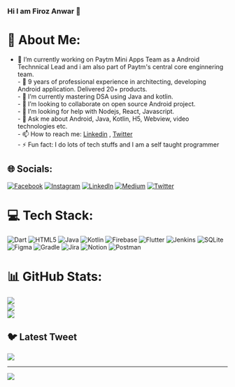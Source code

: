 ### Hi I am Firoz Anwar 👋

# 💫 About Me:
- 🔭 I’m currently working on Paytm Mini Apps Team as a Android Technnical Lead and i am also part of Paytm's central core enginnering team. <br>- 🔭 9 years of professional experience in architecting, developing Android application. Delivered 20+ products.<br>- 🌱 I’m currently mastering DSA using Java and kotlin.<br>- 👯 I’m looking to collaborate on open source Android project.<br>- 🤔 I’m looking for help with Nodejs, React, Javascript.<br>- 💬 Ask me about Android, Java, Kotlin, H5, Webview, video technologies etc.<br>- 📫 How to reach me:  [Linkedin](https://www.linkedin.com/in/firozanwar/) , [Twitter](https://twitter.com/firozanawar)<br>- ⚡ Fun fact: I do lots of tech stuffs and I am a self taught programmer


## 🌐 Socials:
[![Facebook](https://img.shields.io/badge/Facebook-%231877F2.svg?logo=Facebook&logoColor=white)](https://facebook.com/https://www.facebook.com/firoz.anwar.39/) [![Instagram](https://img.shields.io/badge/Instagram-%23E4405F.svg?logo=Instagram&logoColor=white)](https://instagram.com/firoz.anwar) [![LinkedIn](https://img.shields.io/badge/LinkedIn-%230077B5.svg?logo=linkedin&logoColor=white)](https://linkedin.com/in/https://www.linkedin.com/in/firozanwar/) [![Medium](https://img.shields.io/badge/Medium-12100E?logo=medium&logoColor=white)](https://medium.com/@@firoz.anwar) [![Twitter](https://img.shields.io/badge/Twitter-%231DA1F2.svg?logo=Twitter&logoColor=white)](https://twitter.com/@firozanawar) 

# 💻 Tech Stack:
![Dart](https://img.shields.io/badge/dart-%230175C2.svg?style=for-the-badge&logo=dart&logoColor=white) ![HTML5](https://img.shields.io/badge/html5-%23E34F26.svg?style=for-the-badge&logo=html5&logoColor=white) ![Java](https://img.shields.io/badge/java-%23ED8B00.svg?style=for-the-badge&logo=java&logoColor=white) ![Kotlin](https://img.shields.io/badge/kotlin-%230095D5.svg?style=for-the-badge&logo=kotlin&logoColor=white) ![Firebase](https://img.shields.io/badge/firebase-%23039BE5.svg?style=for-the-badge&logo=firebase) ![Flutter](https://img.shields.io/badge/Flutter-%2302569B.svg?style=for-the-badge&logo=Flutter&logoColor=white) ![Jenkins](https://img.shields.io/badge/jenkins-%232C5263.svg?style=for-the-badge&logo=jenkins&logoColor=white) ![SQLite](https://img.shields.io/badge/sqlite-%2307405e.svg?style=for-the-badge&logo=sqlite&logoColor=white) 	![Figma](https://img.shields.io/badge/figma-%23F24E1E.svg?style=for-the-badge&logo=figma&logoColor=white) ![Gradle](https://img.shields.io/badge/Gradle-02303A.svg?style=for-the-badge&logo=Gradle&logoColor=white) ![Jira](https://img.shields.io/badge/jira-%230A0FFF.svg?style=for-the-badge&logo=jira&logoColor=white) ![Notion](https://img.shields.io/badge/Notion-%23000000.svg?style=for-the-badge&logo=notion&logoColor=white) ![Postman](https://img.shields.io/badge/Postman-FF6C37?style=for-the-badge&logo=postman&logoColor=white)
# 📊 GitHub Stats:
![](https://github-readme-stats.vercel.app/api?username=firozanawar&theme=default&hide_border=false&include_all_commits=true&count_private=true)<br/>
![](https://github-readme-streak-stats.herokuapp.com/?user=firozanawar&theme=default&hide_border=false)<br/>
![](https://github-readme-stats.vercel.app/api/top-langs/?username=firozanawar&theme=default&hide_border=false&include_all_commits=true&count_private=true&layout=compact)

## 🐦 Latest Tweet
[![](https://gtce.itsvg.in/api?username=@firozanawar)](https://github.com/VishwaGauravIn/github-twitter-card-embed)

---
[![](https://visitcount.itsvg.in/api?id=firozanawar&icon=0&color=0)](https://visitcount.itsvg.in)

<!-- Proudly created with GPRM ( https://gprm.itsvg.in ) -->
